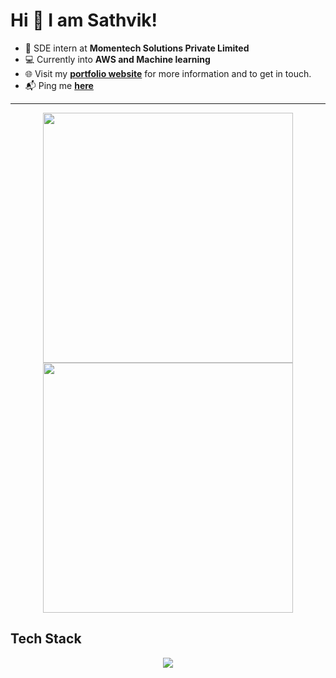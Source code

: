 
# Hi 👋 I am Sathvik! 
- 🏢 SDE intern at **Momentech Solutions Private Limited**
- 💻 Currently into **AWS and Machine learning** <br>
- 🌐 Visit my [**portfolio website**](https://sathvikprofile.vercel.app/) for more information and to get in touch.
- 📬 Ping me [ **here** ](mailto:sathvik902@gmail.com)

---

<p align="center">
  <img src="https://github-readme-stats.vercel.app/api?username=sathvik902&show_icons=true&theme=bear" width="400">
  <img src="https://github-readme-streak-stats.herokuapp.com?user=sathvik902&theme=dark&hide_border=true" width="400">
</p>

## Tech Stack
<div align="center">
  
<a href="https://skillicons.dev">
  <img src="https://skillicons.dev/icons?i=javascript,react,expressjs,nodejs,tailwind,ts,tensorflow,python,cpp,mongodb,aws,postman,git" />
</a>
  
</div>
